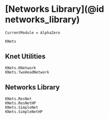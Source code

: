 # [Networks Library](@id networks_library)

```@meta
CurrentModule = AlphaZero
```

```@docs
KNets
```

## Knet Utilities

```@docs
KNets.KNetwork
KNets.TwoHeadNetwork
```

## Networks Library

```@docs
KNets.ResNet
KNets.ResNetHP
KNets.SimpleNet
KNets.SimpleNetHP
```
